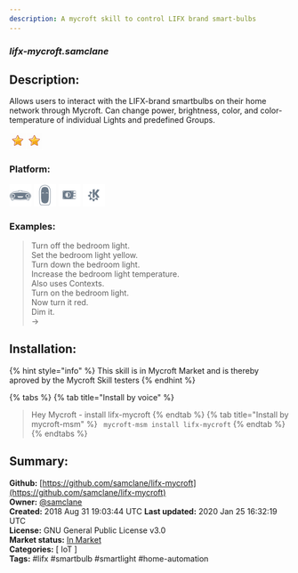 ```yaml
---
description: A mycroft skill to control LIFX brand smart-bulbs
---
```


### _lifx-mycroft.samclane_  
## Description:  
Allows users to interact with the LIFX-brand smartbulbs on their home network through Mycroft. Can change power, brightness, color, and color-temperature of individual Lights and predefined Groups.  
  
![](../.gitbook/assets/star.png)![](../.gitbook/assets/star.png)  
  
### Platform:  
 ![Mark I](../.gitbook/assets/mark-1-icon.png)  ![Mark II](../.gitbook/assets/mark-2-icon.png)  ![Picroft](../.gitbook/assets/picroft-icon.png)  ![plasmoid](../.gitbook/assets/kde.png)   
### Examples:  
> Turn off the bedroom light.  
> Set the bedroom light yellow.  
> Turn down the bedroom light.  
> Increase the bedroom light temperature.  
> Also uses Contexts.  
> Turn on the bedroom light.  
> Now turn it red.  
> Dim it.  
> ->  
  
## Installation:  
{% hint style="info" %}
This skill is in Mycroft Market and is thereby aproved by the Mycroft Skill testers
{% endhint %}
    
{% tabs %}
{% tab title="Install by voice" %}
> Hey Mycroft - install lifx-mycroft
{% endtab %}
  {% tab title="Install by mycroft-msm" %}
``` mycroft-msm install lifx-mycroft```
{% endtab %}
  {% endtabs %}
    
## Summary:  
**Github:** [https://github.com/samclane/lifx-mycroft](https://github.com/samclane/lifx-mycroft)  
**Owner:** [@samclane](https://github.com/samclane)  
**Created:** 2018 Aug 31 19:03:44 UTC  **Last updated:** 2020 Jan 25 16:32:19 UTC  
**License:** GNU General Public License v3.0  
**Market status:** [In Market](https://market.mycroft.ai/skill/lifx-mycroft)  
**Categories:** [ IoT ]   
**Tags:** \#lifx \#smartbulb \#smartlight \#home-automation   
